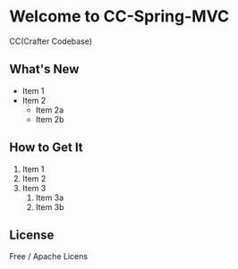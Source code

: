 # Welcome to CC-Spring-MVC

CC(Crafter Codebase)


## What's New
* Item 1
* Item 2
  * Item 2a
  * Item 2b


## How to Get It
1. Item 1
1. Item 2
1. Item 3
   1. Item 3a
   1. Item 3b


## License

Free / Apache Licens
